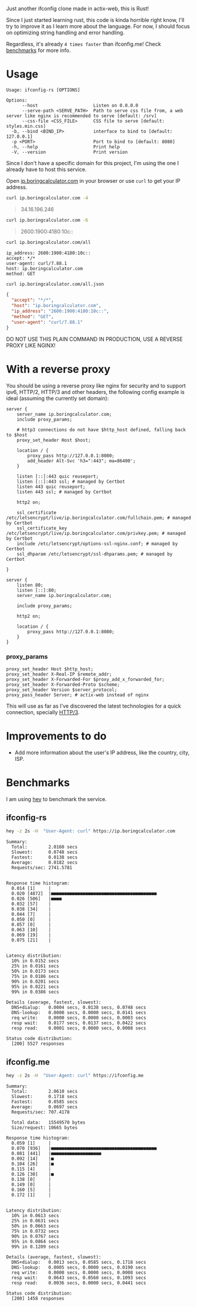 Just another ifconfig clone made in actix-web, this is Rust!

Since I just started learning rust, this code is kinda horrible right know, I'll try to improve it as I learn more about the language. For now, I should focus on optimizing string handling and error handling.

Regardless, it's already `4 times faster` than ifconfig.me! Check [benchmarks](#benchmarks) for more info.

# Usage

```
Usage: ifconfig-rs [OPTIONS]

Options:
      --host                     Listen on 0.0.0.0
      --serve-path <SERVE_PATH>  Path to serve css file from, a web server like nginx is recommended to serve [default: /srv]
      --css-file <CSS_FILE>      CSS file to serve [default: styles.min.css]
  -b, --bind <BIND_IP>           interface to bind to [default: 127.0.0.1]
  -p <PORT>                      Port to bind to [default: 8080]
  -h, --help                     Print help
  -V, --version                  Print version
```

Since I don't have a specific domain for this project, I'm using the one I already have to host this service.

Open [ip.boringcalculator.com](https://ip.boringcalculator.com) in your browser or use `curl` to get your IP address.

```bash
curl ip.boringcalculator.com -4
```

> 34.16.196.246

```bash
curl ip.boringcalculator.com -6
```

> 2600:1900:4180:10c::

```bash
curl ip.boringcalculator.com/all
```

```
ip_address: 2600:1900:4180:10c::
accept: */*
user-agent: curl/7.88.1
host: ip.boringcalculator.com
method: GET
```

```bash
curl ip.boringcalculator.com/all.json
```

```json
{
  "accept": "*/*",
  "host": "ip.boringcalculator.com",
  "ip_address": "2600:1900:4180:10c::",
  "method": "GET",
  "user-agent": "curl/7.88.1"
}
```

DO NOT USE THIS PLAIN COMMAND IN PRODUCTION, USE A REVERSE PROXY LIKE NGINX!

# With a reverse proxy

You should be using a reverse proxy like nginx for security and to support ipv6, HTTP/2, HTTP/3 and other headers, the following config example is ideal (assuming the currently set domain):

```nginx
server {
    server_name ip.boringcalculator.com;
    include proxy_params;

    # http3 connections do not have $http_host defined, falling back to $host
    proxy_set_header Host $host;

    location / {
        proxy_pass http://127.0.0.1:8080;
        add_header Alt-Svc 'h3=":443"; ma=86400';
    }

    listen [::]:443 quic reuseport;
    listen [::]:443 ssl; # managed by Certbot
    listen 443 quic reuseport;
    listen 443 ssl; # managed by Certbot

    http2 on;

    ssl_certificate /etc/letsencrypt/live/ip.boringcalculator.com/fullchain.pem; # managed by Certbot
    ssl_certificate_key /etc/letsencrypt/live/ip.boringcalculator.com/privkey.pem; # managed by Certbot
    include /etc/letsencrypt/options-ssl-nginx.conf; # managed by Certbot
    ssl_dhparam /etc/letsencrypt/ssl-dhparams.pem; # managed by Certbot

}

server {
    listen 80;
    listen [::]:80;
    server_name ip.boringcalculator.com;

    include proxy_params;

    http2 on;

    location / {
        proxy_pass http://127.0.0.1:8080;
    }
}
```

### proxy_params

```nginx
proxy_set_header Host $http_host;
proxy_set_header X-Real-IP $remote_addr;
proxy_set_header X-Forwarded-For $proxy_add_x_forwarded_for;
proxy_set_header X-Forwarded-Proto $scheme;
proxy_set_header Version $server_protocol;
proxy_pass_header Server; # actix-web instead of nginx
```

This will use as far as I've discovered the latest technologies for a quick connection, specially [HTTP/3](https://en.wikipedia.org/wiki/HTTP/3).

# Improvements to do

- Add more information about the user's IP address, like the country, city, ISP.

# Benchmarks

I am using [hey](https://github.com/rakyll/hey) to benchmark the service.

## ifconfig-rs

```bash
hey -z 2s -H  "User-Agent: curl" https://ip.boringcalculator.com
```

```
Summary:
  Total:        2.0160 secs
  Slowest:      0.0748 secs
  Fastest:      0.0138 secs
  Average:      0.0182 secs
  Requests/sec: 2741.5781


Response time histogram:
  0.014 [1]     |
  0.020 [4872]  |■■■■■■■■■■■■■■■■■■■■■■■■■■■■■■■■■■■■■■■■
  0.026 [506]   |■■■■
  0.032 [57]    |
  0.038 [34]    |
  0.044 [7]     |
  0.050 [0]     |
  0.057 [0]     |
  0.063 [10]    |
  0.069 [19]    |
  0.075 [21]    |


Latency distribution:
  10% in 0.0152 secs
  25% in 0.0161 secs
  50% in 0.0173 secs
  75% in 0.0186 secs
  90% in 0.0201 secs
  95% in 0.0221 secs
  99% in 0.0386 secs

Details (average, fastest, slowest):
  DNS+dialup:   0.0004 secs, 0.0138 secs, 0.0748 secs
  DNS-lookup:   0.0000 secs, 0.0000 secs, 0.0141 secs
  req write:    0.0000 secs, 0.0000 secs, 0.0003 secs
  resp wait:    0.0177 secs, 0.0137 secs, 0.0422 secs
  resp read:    0.0001 secs, 0.0000 secs, 0.0008 secs

Status code distribution:
  [200] 5527 responses

```

## ifconfig.me

```bash
hey -z 2s -H  "User-Agent: curl" https://ifconfig.me
```

```
Summary:
  Total:        2.0610 secs
  Slowest:      0.1718 secs
  Fastest:      0.0585 secs
  Average:      0.0697 secs
  Requests/sec: 707.4178

  Total data:   15549570 bytes
  Size/request: 10665 bytes

Response time histogram:
  0.059 [1]     |
  0.070 [936]   |■■■■■■■■■■■■■■■■■■■■■■■■■■■■■■■■■■■■■■■■
  0.081 [441]   |■■■■■■■■■■■■■■■■■■■
  0.092 [14]    |■
  0.104 [26]    |■
  0.115 [4]     |
  0.126 [30]    |■
  0.138 [0]     |
  0.149 [0]     |
  0.160 [5]     |
  0.172 [1]     |


Latency distribution:
  10% in 0.0613 secs
  25% in 0.0631 secs
  50% in 0.0663 secs
  75% in 0.0732 secs
  90% in 0.0767 secs
  95% in 0.0864 secs
  99% in 0.1209 secs

Details (average, fastest, slowest):
  DNS+dialup:   0.0013 secs, 0.0585 secs, 0.1718 secs
  DNS-lookup:   0.0005 secs, 0.0000 secs, 0.0190 secs
  req write:    0.0000 secs, 0.0000 secs, 0.0008 secs
  resp wait:    0.0643 secs, 0.0560 secs, 0.1093 secs
  resp read:    0.0036 secs, 0.0000 secs, 0.0441 secs

Status code distribution:
  [200] 1458 responses
```
